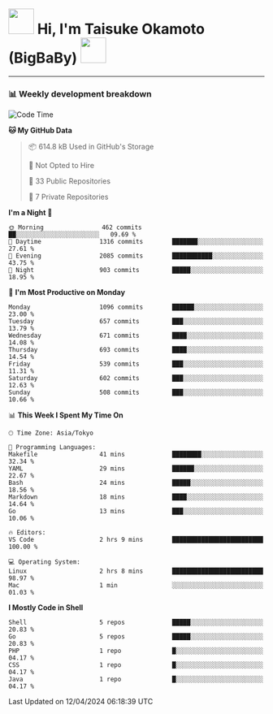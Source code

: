 <!-- Title -->
<h1>
    <img src="https://media.tenor.com/TlyRveJkgo4AAAAi/cloud-cloud-strife.gif" width="50"/> 
    Hi, I'm Taisuke Okamoto (BigBaBy) 
    <img src="https://media.tenor.com/TlyRveJkgo4AAAAi/cloud-cloud-strife.gif" width="50"/>
</h1>

---

<h3> 📊 Weekly development breakdown </h3>
<!-- waka-readme-stats -->

<!--START_SECTION:waka-->
![Code Time](http://img.shields.io/badge/Code%20Time-1%2C728%20hrs%2033%20mins-blue)

**🐱 My GitHub Data** 

> 📦 614.8 kB Used in GitHub's Storage 
 > 
> 🚫 Not Opted to Hire
 > 
> 📜 33 Public Repositories 
 > 
> 🔑 7 Private Repositories 
 > 
**I'm a Night 🦉** 

```text
🌞 Morning                462 commits         ██░░░░░░░░░░░░░░░░░░░░░░░   09.69 % 
🌆 Daytime                1316 commits        ███████░░░░░░░░░░░░░░░░░░   27.61 % 
🌃 Evening                2085 commits        ███████████░░░░░░░░░░░░░░   43.75 % 
🌙 Night                  903 commits         █████░░░░░░░░░░░░░░░░░░░░   18.95 % 
```
📅 **I'm Most Productive on Monday** 

```text
Monday                   1096 commits        ██████░░░░░░░░░░░░░░░░░░░   23.00 % 
Tuesday                  657 commits         ███░░░░░░░░░░░░░░░░░░░░░░   13.79 % 
Wednesday                671 commits         ████░░░░░░░░░░░░░░░░░░░░░   14.08 % 
Thursday                 693 commits         ████░░░░░░░░░░░░░░░░░░░░░   14.54 % 
Friday                   539 commits         ███░░░░░░░░░░░░░░░░░░░░░░   11.31 % 
Saturday                 602 commits         ███░░░░░░░░░░░░░░░░░░░░░░   12.63 % 
Sunday                   508 commits         ███░░░░░░░░░░░░░░░░░░░░░░   10.66 % 
```


📊 **This Week I Spent My Time On** 

```text
🕑︎ Time Zone: Asia/Tokyo

💬 Programming Languages: 
Makefile                 41 mins             ████████░░░░░░░░░░░░░░░░░   32.34 % 
YAML                     29 mins             ██████░░░░░░░░░░░░░░░░░░░   22.67 % 
Bash                     24 mins             █████░░░░░░░░░░░░░░░░░░░░   18.56 % 
Markdown                 18 mins             ████░░░░░░░░░░░░░░░░░░░░░   14.64 % 
Go                       13 mins             ███░░░░░░░░░░░░░░░░░░░░░░   10.06 % 

🔥 Editors: 
VS Code                  2 hrs 9 mins        █████████████████████████   100.00 % 

💻 Operating System: 
Linux                    2 hrs 8 mins        █████████████████████████   98.97 % 
Mac                      1 min               ░░░░░░░░░░░░░░░░░░░░░░░░░   01.03 % 
```

**I Mostly Code in Shell** 

```text
Shell                    5 repos             █████░░░░░░░░░░░░░░░░░░░░   20.83 % 
Go                       5 repos             █████░░░░░░░░░░░░░░░░░░░░   20.83 % 
PHP                      1 repo              █░░░░░░░░░░░░░░░░░░░░░░░░   04.17 % 
CSS                      1 repo              █░░░░░░░░░░░░░░░░░░░░░░░░   04.17 % 
Java                     1 repo              █░░░░░░░░░░░░░░░░░░░░░░░░   04.17 % 
```




 Last Updated on 12/04/2024 06:18:39 UTC
<!--END_SECTION:waka-->
